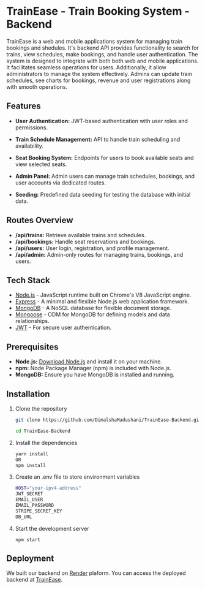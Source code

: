 
# TrainEase - Train Booking System - Backend

TrainEase is a web and mobile applications system for managing train bookings and shedules. It's backend API provides functionality to search for trains, view schedules, make bookings, and handle user authentication. The system is designed to integrate with both both web and mobile applications. It facilitates seamless operations for users. Additionally, it allow administrators to manage the system effectively. Admins can update train schedules, see charts for bookings, revenue and user registrations along with smooth operations.

## Features

- **User Authentication:** JWT-based authentication with user roles and permissions.

- **Train Schedule Management:** API to handle train scheduling and availability.
  

- **Seat Booking System:** Endpoints for users to book available seats and view selected seats.
  

- **Admin Panel:** Admin users can manage train schedules, bookings, and user accounts via dedicated routes.

- **Seeding:** Predefined data seeding for testing the database with initial data. 

## Routes Overview

- **/api/trains:** Retrieve available trains and schedules.
- **/api/bookings:** Handle seat reservations and bookings.
- **/api/users:** User login, registration, and profile management.
- **/api/admin:** Admin-only routes for managing trains, bookings, and users.

## Tech Stack

  - [Node.js](https://nodejs.org/) - JavaScript runtime built on Chrome's V8 JavaScript engine.
  - [Express](https://expressjs.com/) - A minimal and flexible Node.js web application framework.
  - [MongoDB](https://www.mongodb.com/) - A NoSQL database for flexible document storage.
  - [Mongoose](https://mongoosejs.com/) - ODM for MongoDB for defining models and data relationships.
  - [JWT](https://jwt.io/) - For secure user authentication.


## Prerequisites

- **Node.js:** [Download Node.js](https://nodejs.org/) and install it on your machine.
- **npm:** Node Package Manager (npm) is included with Node.js.
- **MongoDB:** Ensure you have MongoDB is installed and running.

## Installation
1. Clone the repository

    ```bash
   git clone https://github.com/DimalshaMadushani/TrainEase-Backend.git

   cd TrainEase-Backend
2. Install the dependencies

    ```bash
    yarn install
    OR
   npm install
3. Create an .env file to store environment variables

    ```bash
   HOST="your-ipv4-address"
   JWT_SECRET
   EMAIL_USER
   EMAIL_PASSWORD
   STRIPE_SECRET_KEY
   DB_URL
   

4. Start the development server

    ```
    npm start
    ```

## Deployment

We built our backend on [Render](https://render.com/) plaform. You can access the deployed backend at [TrainEase](https://trainease-backend.onrender.com).
